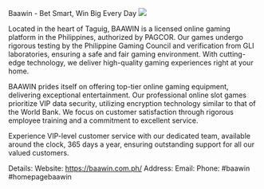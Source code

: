 Baawin - Bet Smart, Win Big Every Day
![](https://s3-ap-northeast-1.amazonaws.com/g0v-hackmd-images/uploads/upload_1e8785594864cfc445ba25ca64ffc830.jpg)

Located in the heart of Taguig, BAAWIN is a licensed online gaming platform in the Philippines, authorized by PAGCOR. Our games undergo rigorous testing by the Philippine Gaming Council and verification from GLI laboratories, ensuring a safe and fair gaming environment. With cutting-edge technology, we deliver high-quality gaming experiences right at your home.

BAAWIN prides itself on offering top-tier online gaming equipment, delivering exceptional entertainment. Our professional online slot games prioritize VIP data security, utilizing encryption technology similar to that of the World Bank. We focus on customer satisfaction through rigorous employee training and a commitment to excellent service.

Experience VIP-level customer service with our dedicated team, available around the clock, 365 days a year, ensuring outstanding support for all our valued customers.

Details:
Website: https://baawin.com.ph/
Address:
Email:
Phone:
#baawin #homepagebaawin

